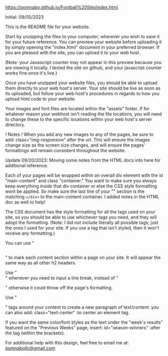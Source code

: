 https://pomnabo.github.io/Football%20Site/index.html



Initial: 09/05/2023

This is the README file for your website.

Start by unzipping the files to your computer; wherever you wish to save it for your future reference. You can preview your website before uploading it by simply opening the "index.html" document in your preferred browser. If you are pleased with the site, you can upload it to your web host.

(Note: your Javascript counter may not appear in this preview because you are viewing it locally. I tested the site on github, and your javascript counter works fine once it's live.)


Once you have unzipped your website files, you should be able to upload them directly to your web host's server. Your site should be live as soon as its uploaded, but follow your web host's procedures in regards to how you upload html code to your website.

Your images and font files are located within the "assets" folder. If for whatever reason your webhost isn't reading the file locations, you will need to change these to the specific locations within your web host's server directory.



*!* Notes *!*
When you add any new images to any of the pages, be sure to add:
class="img-responsive"
after the url. This will ensure the images change size as the screen size changes, and will ensure the pages' formattings will remain consistent throughout the website.


Update 09/20/2023: Moving some notes from the HTML docs into here for additional reference.

Each of your pages will be wrapped within an overall div element with the id "main-content" and class "container." You want to make sure you always keep everything *inside* that div container or else the CSS style formatting wont be applied. So make sure the last line of your "<!--main content-->" section is the matching ```</div>``` to the main-content container. I added notes in the HTML doc as well to help!

The CSS document has the style formatting for all the tags used on your site, so you should be able to use whichever tags you need, and they will adopt the formatting. (Note: I did not include literally all possible tags; just the ones I used for your site. If you use a tag that isn't styled, then it won't receive any formatting.)

You can use "<h2></h2>" to mark each content section within a page on your site. It will appear the same way as all other h2 headers.

Use "<br>" whenever you need to input a line break, instead of "<p>" otherwise it could throw off the page's formatting.

Use "<p></p>" tags around your content to create a new paragraph of text/content. you can also add: class="text-center" :to center an element tag.

If you want the same color/font styles as the text under the "week's results" featured on the "Previous Weeks" page, insert: id="season-winners" :after the tag (within the brackets).





For additional help with this design, feel free to email me at: pomnabollc@gmail.com